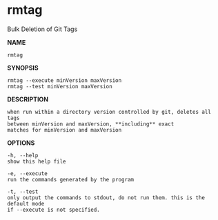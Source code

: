 rmtag
=====

Bulk Deletion of Git Tags

**NAME**
  
    rmtag

**SYNOPSIS**
  
    rmtag --execute minVersion maxVersion
    rmtag --test minVersion maxVersion

**DESCRIPTION**
  
    when run within a directory version controlled by git, deletes all tags
    between minVersion and maxVersion, **including** exact
    matches for minVersion and maxVersion

**OPTIONS**    
  
    -h, --help
    show this help file

    -e, --execute
    run the commands generated by the program

    -t, --test
    only output the commands to stdout, do not run them. this is the default mode
    if --execute is not specified.
